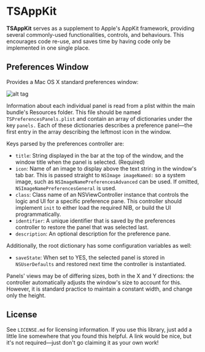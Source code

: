 # TSAppKit
**TSAppKit** serves as a supplement to Apple's AppKit framework, providing several commonly-used functionalities, controls, and behaviours. This encourages code re-use, and saves time by having code only be implemented in one single place.

## Preferences Window
Provides a Mac OS X standard preferences window:

![alt tag](https://raw.github.com/tristanseifert/TSAppKit/master/Screenshots/prefs1.png)

Information about each individual panel is read from a plist within the main bundle's Resources folder. This file should be named `TSPreferencesPanels.plist` and contain an array of dictionaries under the key `panels.` Each of these dictionaries describes a preference panel—the first entry in the array describing the leftmost icon in the window.

Keys parsed by the preferences controller are:

* `title`: String displayed in the bar at the top of the window, and the window title when the panel is selected. (Required)
* `icon`: Name of an image to display above the text string in the window's tab bar. This is passed straight to `NSImage imageNamed:` so a system image, such as `NSImageNamePreferencesAdvanced` can be used. If omitted, `NSImageNamePreferencesGeneral` is used.
* `class`: Class name of an NSViewController instance that controls the logic and UI for a specific preference pane. This controller should implement `init` to either load the required NIB, or build the UI programmatically.
* `identifier`: A unique identifier that is saved by the preferences controller to restore the panel that was selected last.
* `description`: An optional description for the preference pane.

Additionally, the root dictionary has some configuration variables as well:

* `saveState`: When set to YES, the selected panel is stored in `NSUserDefaults` and restored next time the controller is instantiated.

Panels' views may be of differing sizes, both in the X and Y directions: the controller automatically adjusts the window's size to account for this. However, it is standard practice to maintain a constant width, and change only the height.

## License
See `LICENSE.md` for licensing information. If you use this library, just add a little line somewhere that you found this helpful. A link would be nice, but it's not required—just don't go claiming it as your own work!
